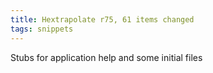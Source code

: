 ```yaml
---
title: Hextrapolate r75, 61 items changed
tags: snippets
---
```


Stubs for application help and some initial files
